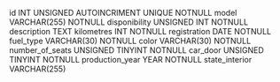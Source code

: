 id                        INT  UNSIGNED        AUTOINCRIMENT UNIQUE NOTNULL
model                     VARCHAR(255)         NOTNULL
disponibility             UNSIGNED INT         NOTNULL
description               TEXT
kilometres                INT                  NOTNULL
registration              DATE                 NOTNULL
fuel_type                 VARCHAR(30)          NOTNULL
color                     VARCHAR(30)          NOTNULL
number_of_seats           UNSIGNED TINYINT     NOTNULL
car_door                  UNSIGNED TINYINT     NOTNULL
production_year           YEAR                 NOTNULL
state_interior            VARCHAR(255)